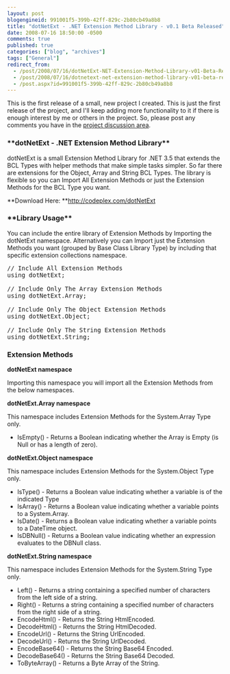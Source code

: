 ```yaml
---
layout: post
blogengineid: 991001f5-399b-42ff-829c-2b80cb49a8b8
title: "dotNetExt - .NET Extension Method Library - v0.1 Beta Released"
date: 2008-07-16 18:50:00 -0500
comments: true
published: true
categories: ["blog", "archives"]
tags: ["General"]
redirect_from: 
  - /post/2008/07/16/dotNetExt-NET-Extension-Method-Library-v01-Beta-Released
  - /post/2008/07/16/dotnetext-net-extension-method-library-v01-beta-released
  - /post.aspx?id=991001f5-399b-42ff-829c-2b80cb49a8b8
---
```

<!-- more -->

This is the first release of a small, new project I created. This is just the first release of the project, and I'll keep adding more functionality to it if there is enough interest by me or others in the project. So, please post any comments you have in the <a href="http://www.codeplex.com/dotNetExt/Thread/List.aspx">project discussion area</a>.
<h3>**dotNetExt - .NET Extension Method Library**</h3>

<span>dotNetExt is a small Extension Method Library for .NET 3.5 that extends the BCL Types with helper methods that make simple tasks simpler. So far there are extensions for the Object, Array and String BCL Types. The library is flexible so you can Import All Extension Methods or just the Extension Methods for the BCL Type you want.</span>

**Download Here: **<a href="http://codeplex.com/dotNetExt">http://codeplex.com/dotNetExt</a>
<h3>**Library Usage**</h3>

<span>You can include the entire library of Extension Methods by Importing the dotNetExt namespace. Alternatively you can Import just the Extension Methods you want (grouped by Base Class Library Type) by including that specific extension collections namespace.</span>
<pre class="brush: c-sharp; first-line: 1; tab-size: 4; toolbar: false; ">// Include All Extension Methods
using dotNetExt;

// Include Only The Array Extension Methods
using dotNetExt.Array;

// Include Only The Object Extension Methods
using dotNetExt.Object;

// Include Only The String Extension Methods
using dotNetExt.String;</pre>
<h3>Extension Methods</h3>

**dotNetExt namespace**

Importing this namespace you will import all the Extension Methods from the below namespaces.

**dotNetExt.Array namespace**

This namespace includes Extension Methods for the System.Array Type only.
<ul>
<li>IsEmpty() - Returns a Boolean indicating whether the Array is Empty (is Null or has a length of zero).</li>
</ul>

**dotNetExt.Object namespace**

This namespace includes Extension Methods for the System.Object Type only.
<ul>
<li>IsType() - Returns a Boolean value indicating whether a variable is of the indicated Type</li>
<li>IsArray() - Returns a Boolean value indicating whether a variable points to a System.Array.</li>
<li>IsDate() - Returns a Boolean value indicating whether a variable points to a DateTime object.</li>
<li>IsDBNull() - Returns a Boolean value indicating whether an expression evaluates to the DBNull class.</li>
</ul>

**dotNetExt.String namespace**

This namespace includes Extension Methods for the System.String Type only.
<ul>
<li>Left() - Returns a string containing a specified number of characters from the left side of a string.</li>
<li>Right() - Returns a string containing a specified number of characters from the right side of a string.</li>
<li>EncodeHtml() - Returns the String HtmlEncoded.</li>
<li>DecodeHtml() - Returns the String HtmlDecoded.</li>
<li>EncodeUrl() - Returns the String UrlEncoded.</li>
<li>DecodeUrl() - Returns the String UrlDecoded.</li>
<li>EncodeBase64() - Returns the String Base64 Encoded.</li>
<li>DecodeBase64() - Returns the String Base64 Decoded.</li>
<li>ToByteArray() - Returns a Byte Array of the String.</li>
</ul>
